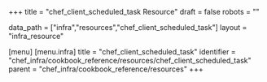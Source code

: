 +++
title = "chef_client_scheduled_task Resource"
draft = false
robots = ""

data_path = ["infra","resources","chef_client_scheduled_task"]
layout = "infra_resource"


[menu]
  [menu.infra]
    title = "chef_client_scheduled_task"
    identifier = "chef_infra/cookbook_reference/resources/chef_client_scheduled_task"
    parent = "chef_infra/cookbook_reference/resources"
+++

<!-- The contents of this page are automatically generated from the chef_client_scheduled_task.yaml file in the data directory. -->
<!-- To suggest a change, edit the https://github.com/chef/chef/blob/master/lib/chef/resource/chef_client_scheduled_task.rb file
      and submit a pull request to the https://github.com/chef/chef repository. -->
